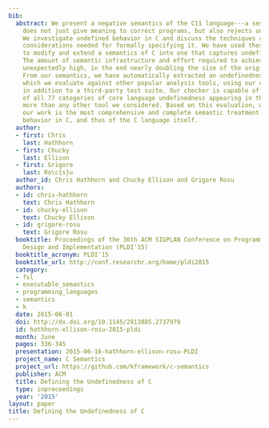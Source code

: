 ```yaml
---
bib:
  abstract: We present a negative semantics of the C11 language---a semantics that
    does not just give meaning to correct programs, but also rejects undefined programs.
    We investigate undefined behavior in C and discuss the techniques and special
    considerations needed for formally specifying it. We have used these techniques
    to modify and extend a semantics of C into one that captures undefined behavior.
    The amount of semantic infrastructure and effort required to achieve this was
    unexpectedly high, in the end nearly doubling the size of the original semantics.
    From our semantics, we have automatically extracted an undefinedness checker,
    which we evaluate against other popular analysis tools, using our own test suite
    in addition to a third-party test suite. Our checker is capable of detecting examples
    of all 77 categories of core language undefinedness appearing in the C11 standard,
    more than any other tool we considered. Based on this evaluation, we argue that
    our work is the most comprehensive and complete semantic treatment of undefined
    behavior in C, and thus of the C language itself.
  author:
  - first: Chris
    last: Hathhorn
  - first: Chucky
    last: Ellison
  - first: Grigore
    last: Ro\c{s}u
  author_id: Chris Hathhorn and Chucky Ellison and Grigore Rosu
  authors:
  - id: chris-hathhorn
    text: Chris Hathhorn
  - id: chucky-ellison
    text: Chucky Ellison
  - id: grigore-rosu
    text: Grigore Rosu
  booktitle: Proceedings of the 36th ACM SIGPLAN Conference on Programming Language
    Design and Implementation (PLDI'15)
  booktitle_acronym: PLDI'15
  booktitle_url: http://conf.researchr.org/home/pldi2015
  category:
  - fsl
  - executable_semantics
  - programming_languages
  - semantics
  - k
  date: 2015-06-01
  doi: http://dx.doi.org/10.1145/2813885.2737979
  id: hathhorn-ellison-rosu-2015-pldi
  month: June
  pages: 336-345
  presentation: 2015-06-16-hathhorn-ellison-rosu-PLDI
  project_name: C Semantics
  project_url: https://github.com/kframework/c-semantics
  publisher: ACM
  title: Defining the Undefinedness of C
  type: inproceedings
  year: '2015'
layout: paper
title: Defining the Undefinedness of C
---
```

